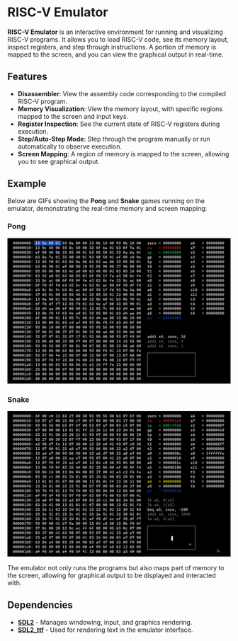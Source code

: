 # RISC-V Emulator

**RISC-V Emulator** is an interactive environment for running and visualizing RISC-V programs. It allows you to load RISC-V code, see its memory layout, inspect registers, and step through instructions. A portion of memory is mapped to the screen, and you can view the graphical output in real-time.

## Features

- **Disassembler**: View the assembly code corresponding to the compiled RISC-V program.
- **Memory Visualization**: View the memory layout, with specific regions mapped to the screen and input keys.
- **Register Inspection**: See the current state of RISC-V registers during execution.
- **Step/Auto-Step Mode**: Step through the program manually or run automatically to observe execution.
- **Screen Mapping**: A region of memory is mapped to the screen, allowing you to see graphical output.
  
## Example

Below are GIFs showing the **Pong** and **Snake** games running on the emulator, demonstrating the real-time memory and screen mapping:

### Pong
![Pong Game](gifs/pong.gif)

### Snake
![Snake Game](gifs/snake.gif)

The emulator not only runs the programs but also maps part of memory to the screen, allowing for graphical output to be displayed and interacted with.

## Dependencies

- **[SDL2](https://www.libsdl.org/)** - Manages windowing, input, and graphics rendering.
- **[SDL2_ttf](https://github.com/libsdl-org/SDL_ttf)** - Used for rendering text in the emulator interface.
